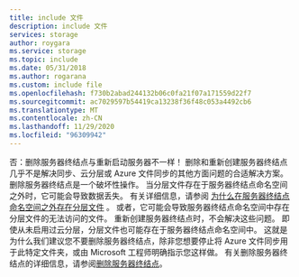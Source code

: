 ```yaml
---
title: include 文件
description: include 文件
services: storage
author: roygara
ms.service: storage
ms.topic: include
ms.date: 05/31/2018
ms.author: rogarana
ms.custom: include file
ms.openlocfilehash: f730b2abad244132b06c0fa21f07a171559d22f7
ms.sourcegitcommit: ac7029597b54419ca13238f36f48c053a4492cb6
ms.translationtype: MT
ms.contentlocale: zh-CN
ms.lasthandoff: 11/29/2020
ms.locfileid: "96309942"
---
```

否：删除服务器终结点与重新启动服务器不一样！ 删除和重新创建服务器终结点几乎不是解决同步、云分层或 Azure 文件同步的其他方面问题的合适解决方案。删除服务器终结点是一个破坏性操作。 当分层文件存在于服务器终结点命名空间之外时，它可能会导致数据丢失。 有关详细信息，请参阅 [为什么在服务器终结点命名空间之外存在分层文件](../articles/storage/files/storage-files-faq.md#afs-tiered-files-out-of-endpoint) 。 或者，它可能会导致服务器终结点命名空间中存在分层文件的无法访问的文件。 重新创建服务器终结点时，不会解决这些问题。 即使从未启用过云分层，分层文件也可能存在于服务器终结点命名空间中。 这就是为什么我们建议您不要删除服务器终结点，除非您想要停止将 Azure 文件同步用于此特定文件夹，或由 Microsoft 工程师明确指示您这样做。 有关删除服务器终结点的详细信息，请参阅[删除服务器终结点](../articles/storage/files/storage-sync-files-server-endpoint.md#remove-a-server-endpoint)。    
